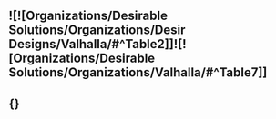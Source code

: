 ![![Organizations/Desirable Solutions/Organizations/Desir Designs/Valhalla/#^Table2]]![![Organizations/Desirable Solutions/Organizations/Valhalla/#^Table7]]
---
{}
---

